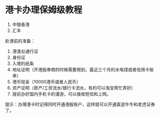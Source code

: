 # 港卡办理保姆级教程

1. 中银香港
2. 汇丰

赴港前的准备：

1. 港澳台通行证
2. 身份证
3. 入境的纸条
4. 地址证明（开港股券商的时候需要用到，最近三个月的水电煤或者信用卡账单）
5. 港币现金（10000港币或者人民币）
6. 资产证明（房产/工资流水/银行卡流水，有的可以淘宝帮忙弄好）
7. 提前办好国内手机卡的漫游，可以接收短信和上网。


提示：办理港卡时记得同时开通港股账户，这样就可以开通富途牛牛和老虎证券了。
